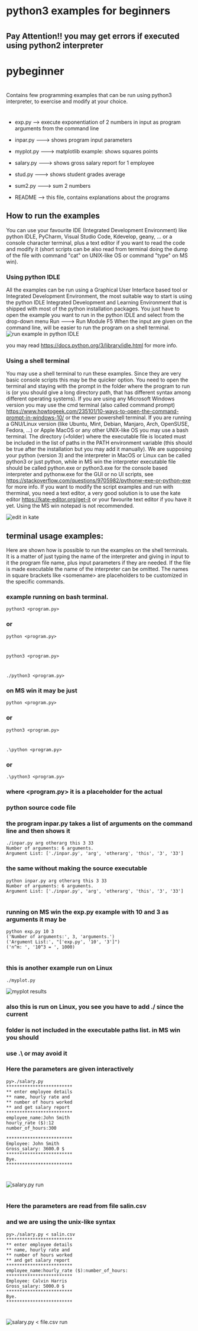 # ##################################
# python3 examples for beginners  ##
# ##################################

## Pay Attention!! you may get errors if executed using python2 interpreter

# pybeginner
# ##################################
Contains few programming examples that can be run 
using python3 interpreter, to exercise and modify at your choice.
# ##################################

- exp.py --> execute exponentiation of 2 numbers in input
              as program arguments from the command line
- inpar.py ---> shows program input parameters

- myplot.py ---> matplotlib example: shows squares points

- salary.py ---> shows gross salary report for 1 employee

- stud.py ---> shows student grades average

- sum2.py ---> sum 2 numbers

- README --> this file, contains explanations about the programs
## How to run the examples
You can use your favourite IDE (Integrated Development Environment) like
python IDLE, PyCharm, Visual Studio Code, Kdevelop, geany, ...
or a console character terminal, plus a text editor if you want to
read the code and modify it (short scripts can be also read from terminal
doing the dump of the file with command "cat" on UNIX-like OS 
or command "type" on MS win).
### Using python IDLE
All the examples can be run using a Graphical User Interface
based tool or Integrated Development Environment, the most
suitable way to start is using the python IDLE Integrated Development and Learning Environment
that is shipped with most of the python installation packages.
You just have to open the example you want to run in the python IDLE
and select from the drop-down menu Run ---> Run Module F5
When the input are given on the command line, will be easier to run
the program on a shell terminal.
![run example in python IDLE](howtorun.png "how to run an example in the python IDLE Integrated and Learning Environment")

you may read https://docs.python.org/3/library/idle.html for more info.
### Using a shell terminal 
You may use a shell terminal to run these examples. Since they are very
basic console scripts this may be the quicker option. 
You need to open the terminal and staying with the prompt in the
folder where the program to run is (or you should give a long
directory path, that has different syntax among different operating systems).
If you are using any Microsoft Windows version you may use the cmd terminal 
(also called command prompt)
https://www.howtogeek.com/235101/10-ways-to-open-the-command-prompt-in-windows-10/
or the newer powershell terminal. 
If you are running a GNU/Linux version
(like Ubuntu, Mint, Debian, Manjaro, Arch, OpenSUSE, Fedora, ...) or Apple MacOS
or any other UNIX-like OS you may use a bash terminal.
The directory (=folder) where the executable file is located must be included in the list
of paths in the PATH environment variable (this should be true after the installation
but you may add it manually).
We are supposing your python (version 3) and the interpreter in MacOS or Linux 
can be called python3 or just python, while in MS win the interpreter executable file 
should be called python.exe or python3.exe for the console based interpreter and pythonw.exe 
for the GUI or no UI scripts, 
see https://stackoverflow.com/questions/9705982/pythonw-exe-or-python-exe for more info.
If you want to modify the script examples and run with therminal, you need a text editor,
a very good solution is to use the kate editor https://kate-editor.org/get-it
or your favourite text editor if you have it yet. 
Using the MS win notepad is not recommended.

![edit in kate](kateediting.png "how to edit the examples")

## terminal usage examples:
Here are shown how is possible to run the examples on the shell terminals.
It is a matter of just typing the name of the interpreter and giving
in input to it the program file name, plus input parameters if they are needed.
If the file is made executable the name of the interpreter can be omitted.
The names in square brackets like \<somename\> are placeholders to be customized 
in the specific commands.
### example running on bash terminal. 
    python3 <program.py>
### or
    python <program.py>
#
    python3 <program.py>
#
    ./python3 <program.py>
### on MS win it may be just
    python <program.py>
### or
    python3 <program.py>
#
    .\python <program.py>
### or 
    .\python3 <program.py>
### where <program.py> it is a placeholder for the actual
### python source code file
### the program inpar.py takes a list of arguments on the command line and then shows it
    ./inpar.py arg otherarg this 3 33
    Number of arguments: 6 arguments.
    Argument List: ['./inpar.py', 'arg', 'otherarg', 'this', '3', '33']
### the same without making the source executable
    python inpar.py arg otherarg this 3 33
    Number of arguments: 6 arguments.
    Argument List: ['./inpar.py', 'arg', 'otherarg', 'this', '3', '33']
#
### running on MS win the exp.py example with 10 and 3 as arguments it may be
	python exp.py 10 3
	('Number of arguments:', 3, 'arguments.')
	('Argument List:', "['exp.py', '10', '3']")
	('n^m: ', '10^3 = ', 1000)
# 
### this is another example run on Linux
    ./myplot.py
![myplot results](awesome.png "myplot.py giving results")
### also this is run on Linux, you see you have to add ./ since the current 
### folder is not included in the executable paths list. in MS win you should
### use .\ or may avoid it
### Here the parameters are given interactively
    py>./salary.py
    *************************
    ** enter employee details
    ** name, hourly rate and
    ** number of hours worked
    ** and get salary report
    *************************
    employee_name:John Smith
    hourly_rate ($):12
    number_of_hours:300

    *************************
    Employee: John Smith
    Gross_salary: 3600.0 $
    *************************
    Bye.
    *************************
#
![salary.py run](salaryrun.png "showing the execution of the console app salary.py using the terminal")
#
### Here the parameters are read from file salin.csv
### and we are using the unix-like syntax
    py>./salary.py < salin.csv 
    *************************
    ** enter employee details
    ** name, hourly rate and
    ** number of hours worked
    ** and get salary report
    *************************
    employee_name:hourly_rate ($):number_of_hours:
    *************************
    Employee: Calvin Harris
    Gross_salary: 5000.0 $
    *************************
    Bye.
    *************************
#
![salary.py < file.csv run](salaryonwincmd.jpg "showing the execution of the console app salary.py using the terminal on MS Win and reading from standard input")
